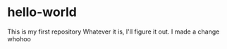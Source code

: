 # hello-world
This is my first repository 
Whatever it is, I'll figure it out.
I made a change whohoo

